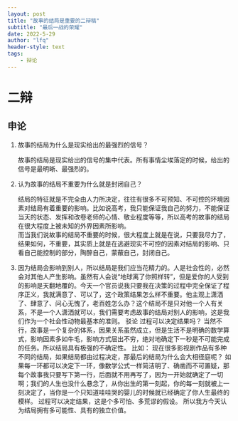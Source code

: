 ```yaml
---
layout: post
title: "故事的结局是重要的二辩稿"
subtitle: "最后一战的荣耀"
date: 2022-5-29
author: "lfq"
header-style: text
tags: 
    - 辩论
---
```


# 二辩

## 申论

1. 故事的结局为什么是现实给出的最强烈的信号？

    故事的结局是现实给出的信号的集中代表。所有事情尘埃落定的时候，给出的信号是最明晰、最强烈的。
2.	认为故事的结局不重要为什么就是封闭自己？
  
    结局的特征就是不完全由人力所决定，往往有很多不可预知、不可控的环境因素对结局有着重要的影响。比如说高考，我只能保证我自己的努力，不能保证当天的状态、发挥和改卷老师的心情、敬业程度等等，所以高考的故事的结局在很大程度上被未知的外界因素所影响。  
    而当我们说故事的结局不重要的时候，很大程度上就是在说，只要我尽力了，结果如何，不重要，其实质上就是在逃避现实不可控的因素对结局的影响、只看自己能控制的部分，陶醉自己，蒙蔽自己，封闭自己。
3.	因为结局会影响到别人，所以结局是我们应当花精力的。人是社会性的，必然会对其他人产生影响。虽然有人会说“地球离了你照样转”，但是爱你的人受到的影响是天翻地覆的。今天一个官员说我只要我在决策的过程中完全保证了程序正义，我就满意了、可以了，这个政策结果怎么样不重要。他主观上潇洒了、肆意了、问心无愧了，老百姓怎么办？这个结局不是只对他一个人有关系，不是一个人潇洒就可以，我们需要考虑故事的结局对别人的影响，这是我们作为一个社会性动物最基本的准则。
驳论
过程可以决定结果吗？
当然不行，故事是一个复杂的体系，因果关系虽然成立，但是生活不是明确的数学算式，影响因素多如牛毛，影响方式层出不穷，绝对地确定下一秒是不可能完成的任务。所以结局具有极强的不确定性。
比如：
现在很多影视剧作品有多种不同的结局，如果结局都由过程决定，那最后的结局为什么会大相径庭呢？
如果每一环都可以决定下一环，像数学公式一样简洁明了、确凿而不可置疑，那每个故事我只要写下第一行，后面就不用再写了，因为一开始就确定了一切啊；我们的人生也没什么悬念了，从你出生的第一刻起，你的每一刻就被上一刻决定了，当你是一个只知道哇哇哭的婴儿的时候就已经确定了你人生最终的模样。
过程可以决定结果，这是个多可怕、多荒谬的假设。
所以我方今天认为结局拥有多可能性、具有的独立价值。
